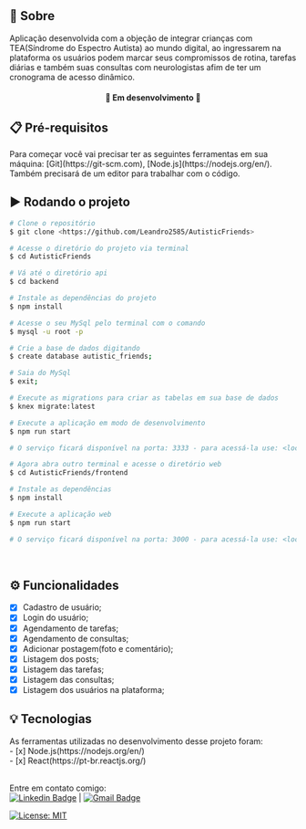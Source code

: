 <h1 align="center"></h1>
<h2 title="Páginas">📌 Sobre</h2>
<p align="left">
Aplicação desenvolvida com a objeção de integrar crianças com TEA(Síndrome do Espectro Autista) ao mundo digital, ao ingressarem na plataforma os usuários podem marcar seus compromissos de rotina, tarefas diárias e também suas consultas com neurologistas afim de ter um cronograma de acesso dinâmico.
</p>

<h4 align="center">
🚧 Em desenvolvimento 🚧
</h4>

<h2>📋 Pré-requisitos</h2>
Para começar você vai precisar ter as seguintes ferramentas em sua máquina:
[Git](https://git-scm.com), [Node.js](https://nodejs.org/en/).
Também precisará de um editor para trabalhar com o código.

<h2>▶️ Rodando o projeto</h2>

``` bash
# Clone o repositório
$ git clone <https://github.com/Leandro2585/AutisticFriends>

# Acesse o diretório do projeto via terminal
$ cd AutisticFriends

# Vá até o diretório api
$ cd backend

# Instale as dependências do projeto
$ npm install

# Acesse o seu MySql pelo terminal com o comando
$ mysql -u root -p

# Crie a base de dados digitando
$ create database autistic_friends;

# Saia do MySql
$ exit;

# Execute as migrations para criar as tabelas em sua base de dados
$ knex migrate:latest

# Execute a aplicação em modo de desenvolvimento
$ npm run start

# O serviço ficará disponível na porta: 3333 - para acessá-la use: <localhost:3333>

# Agora abra outro terminal e acesse o diretório web
$ cd AutisticFriends/frontend

# Instale as dependências
$ npm install

# Execute a aplicação web
$ npm run start

# O serviço ficará disponível na porta: 3000 - para acessá-la use: <localhost:3000>

```
<br/>

<h2>⚙️ Funcionalidades</h2>

- [x] Cadastro de usuário;<br>
- [x] Login do usuário;<br>
- [x] Agendamento de tarefas;<br>
- [x] Agendamento de consultas;<br>
- [x] Adicionar postagem(foto e comentário);<br>
- [x] Listagem dos posts;<br>
- [x] Listagem das tarefas;<br>
- [x] Listagem das consultas;<br>
- [x] Listagem dos usuários na plataforma;<br>

<h2>💡 Tecnologias</h2>
As ferramentas utilizadas no desenvolvimento desse projeto foram:
<br>
- [x] Node.js(https://nodejs.org/en/)
<br>
- [x] React(https://pt-br.reactjs.org/)

 <br/> Entre em contato comigo:<br/> [![Linkedin Badge](https://img.shields.io/badge/-LeandroReal-blue?style=flat-square&logo=Linkedin&logoColor=white&link=https://www.linkedin.com/in/leandro-r-434b811a5/)](https://www.linkedin.com/in/leandro-r-434b811a5/)
|
[![Gmail Badge](https://img.shields.io/badge/-leo.real2585@gmail.com-c14438?style=flat-square&logo=Gmail&logoColor=white&link=mailto:leo.real2585@gmail.com)](mailto:leo.real2585@gmail.com)

[![License: MIT](https://img.shields.io/badge/License-MIT-blue.svg)](https://opensource.org/licenses/MIT)
